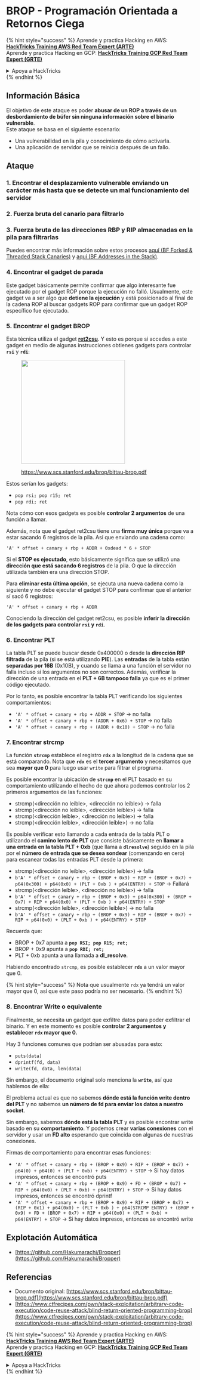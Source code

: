 # BROP - Programación Orientada a Retornos Ciega

{% hint style="success" %}
Aprende y practica Hacking en AWS:<img src="../../.gitbook/assets/arte.png" alt="" data-size="line">[**HackTricks Training AWS Red Team Expert (ARTE)**](https://training.hacktricks.xyz/courses/arte)<img src="../../.gitbook/assets/arte.png" alt="" data-size="line">\
Aprende y practica Hacking en GCP: <img src="../../.gitbook/assets/grte.png" alt="" data-size="line">[**HackTricks Training GCP Red Team Expert (GRTE)**<img src="../../.gitbook/assets/grte.png" alt="" data-size="line">](https://training.hacktricks.xyz/courses/grte)

<details>

<summary>Apoya a HackTricks</summary>

* Revisa los [**planes de suscripción**](https://github.com/sponsors/carlospolop)!
* **Únete al** 💬 [**grupo de Discord**](https://discord.gg/hRep4RUj7f) o al [**grupo de telegram**](https://t.me/peass) o **síguenos** en **Twitter** 🐦 [**@hacktricks\_live**](https://twitter.com/hacktricks\_live)**.**
* **Comparte trucos de hacking enviando PRs a los** [**HackTricks**](https://github.com/carlospolop/hacktricks) y [**HackTricks Cloud**](https://github.com/carlospolop/hacktricks-cloud) repos de github.

</details>
{% endhint %}

## Información Básica

El objetivo de este ataque es poder **abusar de un ROP a través de un desbordamiento de búfer sin ninguna información sobre el binario vulnerable**.\
Este ataque se basa en el siguiente escenario:

* Una vulnerabilidad en la pila y conocimiento de cómo activarla.
* Una aplicación de servidor que se reinicia después de un fallo.

## Ataque

### **1. Encontrar el desplazamiento vulnerable** enviando un carácter más hasta que se detecte un mal funcionamiento del servidor

### **2. Fuerza bruta del canario** para filtrarlo

### **3. Fuerza bruta de las direcciones RBP y RIP** almacenadas en la pila para filtrarlas

Puedes encontrar más información sobre estos procesos [aquí (BF Forked & Threaded Stack Canaries)](../common-binary-protections-and-bypasses/stack-canaries/bf-forked-stack-canaries.md) y [aquí (BF Addresses in the Stack)](../common-binary-protections-and-bypasses/pie/bypassing-canary-and-pie.md).

### **4. Encontrar el gadget de parada**

Este gadget básicamente permite confirmar que algo interesante fue ejecutado por el gadget ROP porque la ejecución no falló. Usualmente, este gadget va a ser algo que **detiene la ejecución** y está posicionado al final de la cadena ROP al buscar gadgets ROP para confirmar que un gadget ROP específico fue ejecutado.

### **5. Encontrar el gadget BROP**

Esta técnica utiliza el gadget [**ret2csu**](ret2csu.md). Y esto es porque si accedes a este gadget en medio de algunas instrucciones obtienes gadgets para controlar **`rsi`** y **`rdi`**:

<figure><img src="../../.gitbook/assets/image (1) (1) (1) (1) (1) (1) (1) (1) (1) (1).png" alt="" width="278"><figcaption><p><a href="https://www.scs.stanford.edu/brop/bittau-brop.pdf">https://www.scs.stanford.edu/brop/bittau-brop.pdf</a></p></figcaption></figure>

Estos serían los gadgets:

* `pop rsi; pop r15; ret`
* `pop rdi; ret`

Nota cómo con esos gadgets es posible **controlar 2 argumentos** de una función a llamar.

Además, nota que el gadget ret2csu tiene una **firma muy única** porque va a estar sacando 6 registros de la pila. Así que enviando una cadena como:

`'A' * offset + canary + rbp + ADDR + 0xdead * 6 + STOP`

Si el **STOP es ejecutado**, esto básicamente significa que se utilizó una **dirección que está sacando 6 registros** de la pila. O que la dirección utilizada también era una dirección STOP.

Para **eliminar esta última opción**, se ejecuta una nueva cadena como la siguiente y no debe ejecutar el gadget STOP para confirmar que el anterior sí sacó 6 registros:

`'A' * offset + canary + rbp + ADDR`

Conociendo la dirección del gadget ret2csu, es posible **inferir la dirección de los gadgets para controlar `rsi` y `rdi`**.

### 6. Encontrar PLT

La tabla PLT se puede buscar desde 0x400000 o desde la **dirección RIP filtrada** de la pila (si se está utilizando **PIE**). Las **entradas** de la tabla están **separadas por 16B** (0x10B), y cuando se llama a una función el servidor no falla incluso si los argumentos no son correctos. Además, verificar la dirección de una entrada en el **PLT + 6B tampoco falla** ya que es el primer código ejecutado.

Por lo tanto, es posible encontrar la tabla PLT verificando los siguientes comportamientos:

* `'A' * offset + canary + rbp + ADDR + STOP` -> no falla
* `'A' * offset + canary + rbp + (ADDR + 0x6) + STOP` -> no falla
* `'A' * offset + canary + rbp + (ADDR + 0x10) + STOP` -> no falla

### 7. Encontrar strcmp

La función **`strcmp`** establece el registro **`rdx`** a la longitud de la cadena que se está comparando. Nota que **`rdx`** es el **tercer argumento** y necesitamos que sea **mayor que 0** para luego usar `write` para filtrar el programa.

Es posible encontrar la ubicación de **`strcmp`** en el PLT basado en su comportamiento utilizando el hecho de que ahora podemos controlar los 2 primeros argumentos de las funciones:

* strcmp(\<dirección no leíble>, \<dirección no leíble>) -> falla
* strcmp(\<dirección no leíble>, \<dirección leíble>) -> falla
* strcmp(\<dirección leíble>, \<dirección no leíble>) -> falla
* strcmp(\<dirección leíble>, \<dirección leíble>) -> no falla

Es posible verificar esto llamando a cada entrada de la tabla PLT o utilizando el **camino lento de PLT** que consiste básicamente en **llamar a una entrada en la tabla PLT + 0xb** (que llama a **`dlresolve`**) seguido en la pila por el **número de entrada que se desea sondear** (comenzando en cero) para escanear todas las entradas PLT desde la primera:

* strcmp(\<dirección no leíble>, \<dirección leíble>) -> falla
* `b'A' * offset + canary + rbp + (BROP + 0x9) + RIP + (BROP + 0x7) + p64(0x300) + p64(0x0) + (PLT + 0xb ) + p64(ENTRY) + STOP` -> Fallará
* strcmp(\<dirección leíble>, \<dirección no leíble>) -> falla
* `b'A' * offset + canary + rbp + (BROP + 0x9) + p64(0x300) + (BROP + 0x7) + RIP + p64(0x0) + (PLT + 0xb ) + p64(ENTRY) + STOP`
* strcmp(\<dirección leíble>, \<dirección leíble>) -> no falla
* `b'A' * offset + canary + rbp + (BROP + 0x9) + RIP + (BROP + 0x7) + RIP + p64(0x0) + (PLT + 0xb ) + p64(ENTRY) + STOP`

Recuerda que:

* BROP + 0x7 apunta a **`pop RSI; pop R15; ret;`**
* BROP + 0x9 apunta a **`pop RDI; ret;`**
* PLT + 0xb apunta a una llamada a **dl\_resolve**.

Habiendo encontrado `strcmp`, es posible establecer **`rdx`** a un valor mayor que 0.

{% hint style="success" %}
Nota que usualmente `rdx` ya tendrá un valor mayor que 0, así que este paso podría no ser necesario.
{% endhint %}

### 8. Encontrar Write o equivalente

Finalmente, se necesita un gadget que exfiltre datos para poder exfiltrar el binario. Y en este momento es posible **controlar 2 argumentos y establecer `rdx` mayor que 0.**

Hay 3 funciones comunes que podrían ser abusadas para esto:

* `puts(data)`
* `dprintf(fd, data)`
* `write(fd, data, len(data)`

Sin embargo, el documento original solo menciona la **`write`**, así que hablemos de ella:

El problema actual es que no sabemos **dónde está la función write dentro del PLT** y no sabemos **un número de fd para enviar los datos a nuestro socket**.

Sin embargo, sabemos **dónde está la tabla PLT** y es posible encontrar write basado en su **comportamiento**. Y podemos crear **varias conexiones** con el servidor y usar un **FD alto** esperando que coincida con algunas de nuestras conexiones.

Firmas de comportamiento para encontrar esas funciones:

* `'A' * offset + canary + rbp + (BROP + 0x9) + RIP + (BROP + 0x7) + p64(0) + p64(0) + (PLT + 0xb) + p64(ENTRY) + STOP` -> Si hay datos impresos, entonces se encontró puts
* `'A' * offset + canary + rbp + (BROP + 0x9) + FD + (BROP + 0x7) + RIP + p64(0x0) + (PLT + 0xb) + p64(ENTRY) + STOP` -> Si hay datos impresos, entonces se encontró dprintf
* `'A' * offset + canary + rbp + (BROP + 0x9) + RIP + (BROP + 0x7) + (RIP + 0x1) + p64(0x0) + (PLT + 0xb ) + p64(STRCMP ENTRY) + (BROP + 0x9) + FD + (BROP + 0x7) + RIP + p64(0x0) + (PLT + 0xb) + p64(ENTRY) + STOP` -> Si hay datos impresos, entonces se encontró write

## Explotación Automática

* [https://github.com/Hakumarachi/Bropper](https://github.com/Hakumarachi/Bropper)

## Referencias

* Documento original: [https://www.scs.stanford.edu/brop/bittau-brop.pdf](https://www.scs.stanford.edu/brop/bittau-brop.pdf)
* [https://www.ctfrecipes.com/pwn/stack-exploitation/arbitrary-code-execution/code-reuse-attack/blind-return-oriented-programming-brop](https://www.ctfrecipes.com/pwn/stack-exploitation/arbitrary-code-execution/code-reuse-attack/blind-return-oriented-programming-brop)

{% hint style="success" %}
Aprende y practica Hacking en AWS:<img src="../../.gitbook/assets/arte.png" alt="" data-size="line">[**HackTricks Training AWS Red Team Expert (ARTE)**](https://training.hacktricks.xyz/courses/arte)<img src="../../.gitbook/assets/arte.png" alt="" data-size="line">\
Aprende y practica Hacking en GCP: <img src="../../.gitbook/assets/grte.png" alt="" data-size="line">[**HackTricks Training GCP Red Team Expert (GRTE)**<img src="../../.gitbook/assets/grte.png" alt="" data-size="line">](https://training.hacktricks.xyz/courses/grte)

<details>

<summary>Apoya a HackTricks</summary>

* Revisa los [**planes de suscripción**](https://github.com/sponsors/carlospolop)!
* **Únete al** 💬 [**grupo de Discord**](https://discord.gg/hRep4RUj7f) o al [**grupo de telegram**](https://t.me/peass) o **síguenos** en **Twitter** 🐦 [**@hacktricks\_live**](https://twitter.com/hacktricks\_live)**.**
* **Comparte trucos de hacking enviando PRs a los** [**HackTricks**](https://github.com/carlospolop/hacktricks) y [**HackTricks Cloud**](https://github.com/carlospolop/hacktricks-cloud) repos de github.

</details>
{% endhint %}
